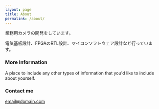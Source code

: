 ```yaml
---
layout: page
title: About
permalink: /about/
---
```


業務用カメラの開発をしています。

電気基板設計、FPGAのRTL設計、マイコンソフトウェア設計など行っています。

### More Information

A place to include any other types of information that you'd like to include about yourself.

### Contact me

[email@domain.com](mailto:email@domain.com)
